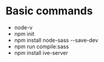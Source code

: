 # Basic commands

- node-v
- npm init
- npm install node-sass --save-dev
- npm run compile:sass
- npm install ive-server
